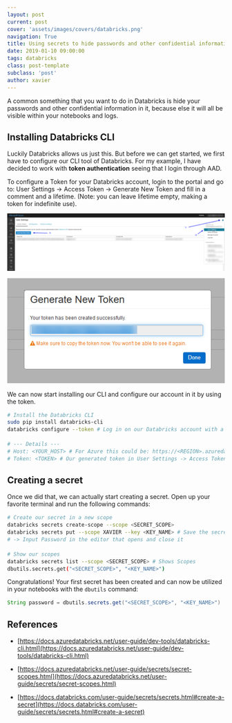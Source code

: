 ```yaml
---
layout: post
current: post
cover: 'assets/images/covers/databricks.png'
navigation: True
title: Using secrets to hide passwords and other confidential information in Databricks
date: 2019-01-10 09:00:00
tags: databricks
class: post-template
subclass: 'post'
author: xavier
---
```


A common something that you want to do in Databricks is hide your passwords and other confidential information in it, because else it will all be visible within your notebooks and logs.

## Installing Databricks CLI

Luckily Databricks allows us just this. But before we can get started, we first have to configure our CLI tool of Databricks. For my example, I have decided to work with **token authentication** seeing that I login through AAD.

To configure a Token for your Databricks account, login to the portal and go to: User Settings -> Access Token -> Generate New Token and fill in a comment and a lifetime. (Note: you can leave lifetime empty, making a token for indefinite use).

![/assets/images/posts/databricks-secrets/creating-user-token.png](/assets/images/posts/databricks-secrets/creating-user-token.png)

![/assets/images/posts/databricks-secrets/creating-user-token-generated.png](/assets/images/posts/databricks-secrets/creating-user-token-generated.png)

We can now start installing our CLI and configure our account in it by using the token.

```bash
# Install the Databricks CLI
sudo pip install databricks-cli
databricks configure --token # Log in on our Databricks account with a token

# --- Details ---
# Host: <YOUR_HOST> # For Azure this could be: https://<REGION>.azuredatabricks.net e.g. https://westeurope.azuredatabricks.net
# Token: <TOKEN> # Our generated token in User Settings -> Access Token -> Generate New Token (Name = Databricks-CLI)
```

## Creating a secret

Once we did that, we can actually start creating a secret. Open up your favorite terminal and run the following commands:

```bash
# Create our secret in a new scope
databricks secrets create-scope --scope <SECRET_SCOPE>
databricks secrets put --scope XAVIER --key <KEY_NAME> # Save the secret
# -> Input Password in the editor that opens and close it

# Show our scopes
databricks secrets list --scope <SECRET_SCOPE> # Shows Scopes
dbutils.secrets.get("<SECRET_SCOPE>", "<KEY_NAME>")
```

Congratulations! Your first secret has been created and can now be utilized in your notebooks with the `dbutils` command:

```java
String password = dbutils.secrets.get("<SECRET_SCOPE>", "<KEY_NAME>") 
```

## References

* [https://docs.azuredatabricks.net/user-guide/dev-tools/databricks-cli.html](https://docs.azuredatabricks.net/user-guide/dev-tools/databricks-cli.html)

* [https://docs.azuredatabricks.net/user-guide/secrets/secret-scopes.html](https://docs.azuredatabricks.net/user-guide/secrets/secret-scopes.html)
* [https://docs.databricks.com/user-guide/secrets/secrets.html#create-a-secret](https://docs.databricks.com/user-guide/secrets/secrets.html#create-a-secret)
